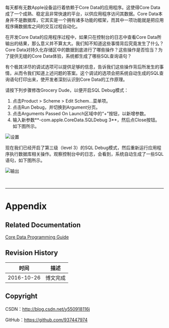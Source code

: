 每天都有无数Apple设备运行着依赖于Core Data的应用程序。这使得Core Data成了一个成熟、稳定且非常快速的平台，以供应用程序访问其数据。Core Data本身并不是数据库，它其实是一个拥有诸多功能的框架，而其中一项功能就是把应用程序痛数据库之间的交互过程自动化。

在开发Core Data的应用程序过程中，如果只在控制台的日志中查看Core Data所输出的结果，那么意义并不算太大。我们知不知道这些事情背后究竟发生了什么？Core Data对持久化存储区中的数据到底进行了哪些操作？这些操作是否恰当？为了提供无缝的Core Data体验，系统都生成了哪些SQL查询语句？

有个极其详尽的调试选项可以提供足够的信息，告诉我们这些操作背后所发生的事情，从而令我们知道上述问题的答案。这个调试的选项会把系统自动生成的SQL查询语句打印出来，使开发者深刻认识到Core Data的工作原理。

请按下列步骤修改Grocery Dude，以便开启SQL Debug模式：

1. 点击Product > Scheme > Edit Schem...菜单项。
2. 点击Run Debug，并切换到Argument分页。
3. 点击Arguments Passed On Launch区域中的“+”按钮，以新增参数。
4. 输入新参数**-com.apple.CoreData.SQLDebug 3**，然后点Close按钮。如下图所示。

![设置](http://img.blog.csdn.net/20150924213749700)

现在我们已经开启了第三级（level 3）的SQL Debug模式，然后重新运行应用程序执行数据库相关操作。观察控制台中的日志，会看到，系统自动生成了一些SQL语句，如下图所示。
 
![输出](http://img.blog.csdn.net/20150924213806181)

&#160;

----------

# Appendix

## Related Documentation

[Core Data Programming Guide](https://developer.apple.com/library/content/documentation/Cocoa/Conceptual/CoreData/index.html#//apple_ref/doc/uid/TP40001075)

## Revision History

| 时间 | 描述 |
| ---- | ---- |
| 2016-10-26 | 博文完成 |

## Copyright

CSDN：http://blog.csdn.net/y550918116j

GitHub：https://github.com/937447974